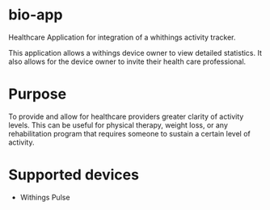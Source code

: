 bio-app
=======

Healthcare Application for integration of a whithings activity tracker.

This application allows a withings device owner to view detailed statistics.  It also allows for the device owner to invite their health care professional.


Purpose
=======
To provide and allow for healthcare providers greater clarity of activity levels.  This can be useful for physical therapy, weight loss, or any rehabilitation program that requires someone to sustain a certain level of activity.


Supported devices
=================
- Withings Pulse
